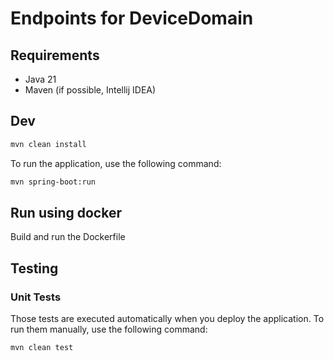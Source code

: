 # Endpoints for DeviceDomain

## Requirements

- Java 21
- Maven (if possible, Intellij IDEA)

## Dev

```sh
mvn clean install
```
To run the application, use the following command:

```sh
mvn spring-boot:run
```

## Run using docker
Build and run the Dockerfile

## Testing
### Unit Tests
Those tests are executed automatically when you deploy the application. To run them manually, use the following command:

```sh
mvn clean test
```
